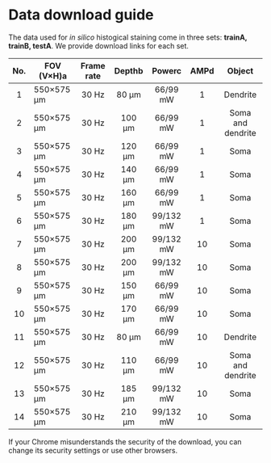 # Data download guide

The data used for *in silico* histogical staining come in three sets: **trainA, trainB, testA**. We provide download links for each set.


|No.|	FOV (V×H)a	|Frame rate |	Depthb	|Powerc	    |AMPd	  |Object           |
| :----: | ----   |:----:     | :----:  | :----:    |:----: | :----:          | 
|1	|550×575 μm	  |30 Hz	    |80 μm	  |66/99 mW	  |1	    |Dendrite         |
|2	|550×575 μm	  |30 Hz	    |100 μm	  |66/99 mW	  |1	    |Soma and dendrite|
|3	|550×575 μm	  |30 Hz	    |120 μm	  |66/99 mW	  |1	    |Soma             |
|4	|550×575 μm	  |30 Hz	    |140 μm	  |66/99 mW	  |1	    |Soma             |
|5	|550×575 μm	  |30 Hz	    |160 μm	  |66/99 mW	  |1	    |Soma             |
|6	|550×575 μm	  |30 Hz	    |180 μm	  |99/132 mW	|1	    |Soma             |
|7	|550×575 μm	  |30 Hz	    |200 μm	  |99/132 mW	|10	    |Soma             |
|8	|550×575 μm	  |30 Hz	    |200 μm	  |99/132 mW	|10	    |Soma             |
|9	|550×575 μm	  |30 Hz	    |150 μm	  |66/99 mW	  |10	    |Soma             |
|10	|550×575 μm	  |30 Hz	    |170 μm	  |66/99 mW	  |10	    |Soma             |
|11	|550×575 μm	  |30 Hz	    |80 μm	  |66/99 mW	  |10	    |Dendrite         |
|12	|550×575 μm	  |30 Hz	    |110 μm	  |66/99 mW	  |10	    |Soma and dendrite|
|13	|550×575 μm	  |30 Hz	    |185 μm	  |99/132 mW	|10	    |Soma             |
|14	|550×575 μm	  |30 Hz	    |210 μm	  |99/132 mW	|10	    |Soma             |

If your Chrome misunderstands the security of the download, you can change its security settings or use other browsers.
